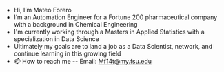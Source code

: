 - Hi, I’m Mateo Forero
- I’m an Automation Engineer for a Fortune 200 pharmaceutical company with a background in Chemical Engineering
- I'm currently working through a Masters in Applied Statistics with a specialization in Data Science
- Ultimately my goals are to land a job as a Data Scientist, network, and continue learning in this growing field
- 📫 How to reach me 
-- Email: Mf14t@my.fsu.edu

<!---
Forero-Mateo/Forero-Mateo is a ✨ special ✨ repository because its `README.md` (this file) appears on your GitHub profile.
You can click the Preview link to take a look at your changes.
--->
